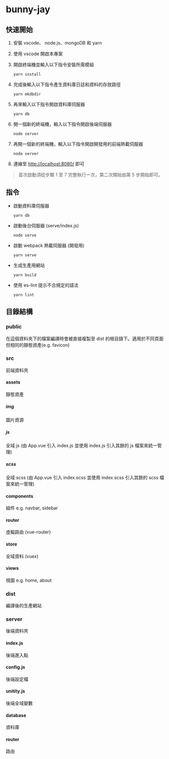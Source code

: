 # bunny-jay

## 快速開始

1. 安裝 vscode、 node.js、mongoDB 和 yarn
2. 使用 vscode 開啟本專案
3. 開啟終端機並輸入以下指令安裝所需模組

   ```shell
   yarn install
   ```

4. 完成後輸入以下指令產生資料庫日誌和資料的存放路徑

   ```shell
   yarn mkdbdir
   ```

5. 再來輸入以下指令開啟資料庫伺服器

   ```shell
   yarn db
   ```

6. 開一個新的終端機，輸入以下指令開啟後端伺服器

   ```shell
   node server
   ```

7. 再開一個新的終端機，輸入以下指令開啟開發用的前端熱載伺服器

   ```shell
   node server
   ```

8. 連線至 <http://localhost:8080/> 即可

> 首次啟動須從步驟 1 至 7 完整執行一次，第二次開始由第 5 步開始即可。

## 指令

- 啟動資料庫伺服器

  ```shell
  yarn db
  ```

- 啟動後台伺服器 (serve/index.js)

  ```shell
  node serve
  ```

- 啟動 webpack 熱載伺服器 (開發用)

  ```shell
  yarn serve
  ```

- 生成生產用網站

  ```shell
  yarn build
  ```

- 使用 es-lint 提示不合規定的語法

  ```shell
  yarn lint
  ```

## 目錄結構

### public

在這個資料夾下的檔案編譯時會被直接複製至 dist 的根目錄下。適用於不同頁面但相同的靜態資產(e.g. favicon)

### src

前端資料夾

#### assets

靜態資產

##### img

圖片資源

##### js

全域 js (由 App.vue 引入 index.js 並使用 index.js 引入其餘的 js 檔案來統一管理)

##### scss

全域 scss (由 App.vue 引入 index.scss 並使用 index.scss 引入其餘的 scss 檔案來統一管理)

#### components

組件 e.g. navbar, sidebar

#### router

虛擬路由 (vue-router)

#### store

全域資料 (vuex)

#### views

視圖 e.g. home, about

### dist

編譯後的生產網站

### server

後端資料夾

#### index.js

後端進入點

#### config.js

後端設定檔

#### unitity.js

後端全域變數

#### database

資料庫

#### router

路由
